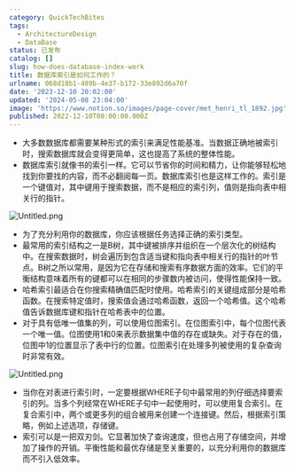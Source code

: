 ```yaml
---
category: QuickTechBites
tags:
  - ArchitectureDesign
  - DataBase
status: 已发布
catalog: []
slug: how-does-database-index-work
title: 数据库索引是如何工作的？
urlname: 068d18b1-489b-4e37-b172-33e892d6a70f
date: '2023-12-10 20:02:00'
updated: '2024-05-08 23:04:00'
image: 'https://www.notion.so/images/page-cover/met_henri_tl_1892.jpg'
published: 2022-12-10T08:00:00.000Z
---
```

- 大多数数据库都需要某种形式的索引来满足性能基准。当数据正确地被索引时，搜索数据库就会变得更简单，这也提高了系统的整体性能。
- 数据库索引就像书的索引一样。它可以节省你的时间和精力，让你能够轻松地找到你要找的内容，而不必翻阅每一页。数据库索引也是这样工作的。索引是一个键值对，其中键用于搜索数据，而不是相应的索引列，值则是指向表中相关行的指针。

![Untitled.png](https://prod-files-secure.s3.us-west-2.amazonaws.com/5d24fe63-e567-4804-86f9-9fdc62e13082/3e87f042-644d-48ab-9a58-227f3d930d71/Untitled.png?X-Amz-Algorithm=AWS4-HMAC-SHA256&X-Amz-Content-Sha256=UNSIGNED-PAYLOAD&X-Amz-Credential=ASIAZI2LB4667G3CLDCY%2F20250210%2Fus-west-2%2Fs3%2Faws4_request&X-Amz-Date=20250210T053756Z&X-Amz-Expires=3600&X-Amz-Security-Token=IQoJb3JpZ2luX2VjEJz%2F%2F%2F%2F%2F%2F%2F%2F%2F%2FwEaCXVzLXdlc3QtMiJHMEUCICdX1iqXPKF2lpfVOIbzuTOmOzeZ9YgMX975nktNxQX1AiEAmvYeFT2126yijlado4LKhSvF%2FMXibJNkybcgoHOo%2FAUqiAQItf%2F%2F%2F%2F%2F%2F%2F%2F%2F%2FARAAGgw2Mzc0MjMxODM4MDUiDAfQd00T7tJUIR44FSrcA1gpavm9Mivn1qx02ixQ5eQs%2BEEenT4eyHrWXeZzEVNvhNfj74p32GAypR3F0jfaNDpPh4469nxD1yuIsIImven0yHkqOTPhgn%2BxXitbqrBpGP8Acm%2BsnRoz0iaa0e8jaVCEwv94IUUGDHL9JIwrGZZRjozYl%2FaSKIhusBvTKEGP51x0jPesLKHdjNjUHJAZq6j0SspPEhMqaK8fa1IfUnhSXhx5ax%2BWZvWatHhl3cOFDX2mmT5mYIpGqtCcAwWkad%2FEpwUdO8jhJgrhe3jPuLK1DDFb%2BVnlEghJH8fT%2FFiPoHvdqyqLIQYag9q%2FWAyq8tgi3PztsWOQL9l0xG2ONmwJzuGZ5005IPeZHaL7gV1DXBL64g56eNVBApG%2BO9pkjaX4bjrywxoQZZVxWDHq02dm2YsvmCPtrLRdaboytP%2B5cebxLOdZ771A6NK81lWCMB60RlRJFqPu9xLLxtD4emRRxGWe2qLPEbgFhuETGbNpzmMvEkeKkKC9lxpPEgpAH1xHGU8KBP5uDbF7SaYJNAvK%2BPjyVEWrzEhHRDDAZSKTw2VXMQrfrlxIzzqOEZC1dWKxkJOKJe2URmU6p1lY5MnEtGEsnFb9i8k7TiCDQEcd6LSf1EMwmwdy2sX0MMH4pb0GOqUBY8eaaQNo7R92ucnId%2FX6%2FRP47cMBpOE%2FRN%2BLTgk7hc7Qqc42oBN9jQb%2BfaTmd%2Fgqx2tHGa9sD42FXrS41Xqi%2Bu%2BUpMf%2BCBQRfumqiXEQKdJ7aka5hoeeXYNnQvZwHtIucWSSf5jbr%2BjP6rfD4GKY2H7dy5wpIIRkVNki%2FKcd5y8C3KX9gXrYph%2B8MY1my%2BNRCUPktuBOT4zSCljJmYvv8g1ei1Bg&X-Amz-Signature=544377049ab72cca3d670aab91c312ad035659ca6016c02e56e7837b33c71ac6&X-Amz-SignedHeaders=host&x-id=GetObject)

- 为了充分利用你的数据库，你应该根据任务选择正确的索引类型。
- 最常用的索引结构之一是B树，其中键被排序并组织在一个层次化的树结构中。在搜索数据时，树会遍历到包含适当键和指向表中相关行的指针的叶节点。B树之所以常用，是因为它在存储和搜索有序数据方面的效率。它们的平衡结构意味着所有的键都可以在相同的步骤数内被访问，使得性能保持一致。
- 哈希索引最适合在你搜索精确值匹配时使用。哈希索引的关键组成部分是哈希函数。在搜索特定值时，搜索值会通过哈希函数，返回一个哈希值。这个哈希值告诉数据库键和指针在哈希表中的位置。
- 对于具有低唯一值集的列，可以使用位图索引。在位图索引中，每个位图代表一个唯一值。位图使用1和0来表示数据集中值的存在或缺失。对于存在的值，位图中1的位置显示了表中行的位置。位图索引在处理多列被使用的复杂查询时非常有效。

![Untitled.png](https://prod-files-secure.s3.us-west-2.amazonaws.com/5d24fe63-e567-4804-86f9-9fdc62e13082/25e88b4a-737d-484e-85cc-b7fe2444aa3c/Untitled.png?X-Amz-Algorithm=AWS4-HMAC-SHA256&X-Amz-Content-Sha256=UNSIGNED-PAYLOAD&X-Amz-Credential=ASIAZI2LB4667G3CLDCY%2F20250210%2Fus-west-2%2Fs3%2Faws4_request&X-Amz-Date=20250210T053756Z&X-Amz-Expires=3600&X-Amz-Security-Token=IQoJb3JpZ2luX2VjEJz%2F%2F%2F%2F%2F%2F%2F%2F%2F%2FwEaCXVzLXdlc3QtMiJHMEUCICdX1iqXPKF2lpfVOIbzuTOmOzeZ9YgMX975nktNxQX1AiEAmvYeFT2126yijlado4LKhSvF%2FMXibJNkybcgoHOo%2FAUqiAQItf%2F%2F%2F%2F%2F%2F%2F%2F%2F%2FARAAGgw2Mzc0MjMxODM4MDUiDAfQd00T7tJUIR44FSrcA1gpavm9Mivn1qx02ixQ5eQs%2BEEenT4eyHrWXeZzEVNvhNfj74p32GAypR3F0jfaNDpPh4469nxD1yuIsIImven0yHkqOTPhgn%2BxXitbqrBpGP8Acm%2BsnRoz0iaa0e8jaVCEwv94IUUGDHL9JIwrGZZRjozYl%2FaSKIhusBvTKEGP51x0jPesLKHdjNjUHJAZq6j0SspPEhMqaK8fa1IfUnhSXhx5ax%2BWZvWatHhl3cOFDX2mmT5mYIpGqtCcAwWkad%2FEpwUdO8jhJgrhe3jPuLK1DDFb%2BVnlEghJH8fT%2FFiPoHvdqyqLIQYag9q%2FWAyq8tgi3PztsWOQL9l0xG2ONmwJzuGZ5005IPeZHaL7gV1DXBL64g56eNVBApG%2BO9pkjaX4bjrywxoQZZVxWDHq02dm2YsvmCPtrLRdaboytP%2B5cebxLOdZ771A6NK81lWCMB60RlRJFqPu9xLLxtD4emRRxGWe2qLPEbgFhuETGbNpzmMvEkeKkKC9lxpPEgpAH1xHGU8KBP5uDbF7SaYJNAvK%2BPjyVEWrzEhHRDDAZSKTw2VXMQrfrlxIzzqOEZC1dWKxkJOKJe2URmU6p1lY5MnEtGEsnFb9i8k7TiCDQEcd6LSf1EMwmwdy2sX0MMH4pb0GOqUBY8eaaQNo7R92ucnId%2FX6%2FRP47cMBpOE%2FRN%2BLTgk7hc7Qqc42oBN9jQb%2BfaTmd%2Fgqx2tHGa9sD42FXrS41Xqi%2Bu%2BUpMf%2BCBQRfumqiXEQKdJ7aka5hoeeXYNnQvZwHtIucWSSf5jbr%2BjP6rfD4GKY2H7dy5wpIIRkVNki%2FKcd5y8C3KX9gXrYph%2B8MY1my%2BNRCUPktuBOT4zSCljJmYvv8g1ei1Bg&X-Amz-Signature=058196eaba0632cdeceb4805ac5cebeca228082678732f812c163d1244caaa31&X-Amz-SignedHeaders=host&x-id=GetObject)

- 当你在对表进行索引时，一定要根据WHERE子句中最常用的列仔细选择要索引的列。当多个列经常在WHERE子句中一起使用时，可以使用复合索引。在复合索引中，两个或更多列的组合被用来创建一个连接键。然后，根据索引策略，例如上述选项，存储键。
- 索引可以是一把双刃剑。它显著加快了查询速度，但也占用了存储空间，并增加了操作的开销。平衡性能和最优存储是至关重要的，以充分利用你的数据库而不引入低效率。
